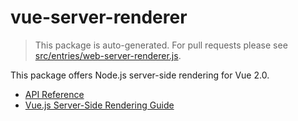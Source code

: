 # vue-server-renderer

> This package is auto-generated. For pull requests please see [src/entries/web-server-renderer.js](https://github.com/vuejs/vue/blob/dev/src/platforms/web/server-renderer.js).

This package offers Node.js server-side rendering for Vue 2.0.

- [API Reference](ssr.vuejs.org/en/api.html)
- [Vue.js Server-Side Rendering Guide](https://ssr.vuejs.org)
